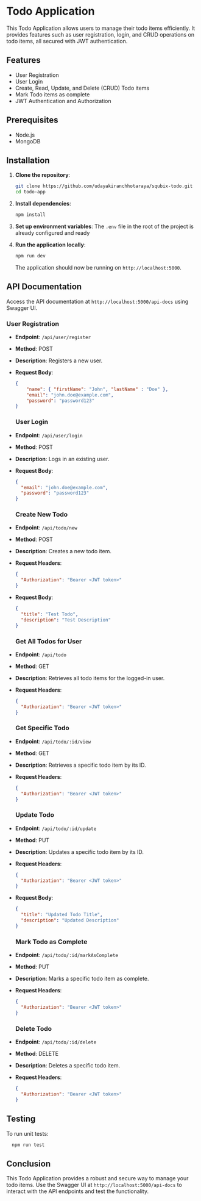 # Todo Application

This Todo Application allows users to manage their todo items efficiently. It provides features such as user registration, login, and CRUD operations on todo items, all secured with JWT authentication.

## Features
- User Registration
- User Login
- Create, Read, Update, and Delete (CRUD) Todo items
- Mark Todo items as complete
- JWT Authentication and Authorization

## Prerequisites
- Node.js
- MongoDB

## Installation

1. **Clone the repository**:
    ```sh
    git clone https://github.com/udayakiranchhotaraya/squbix-todo.git
    cd todo-app
    ```

2. **Install dependencies**:
    ```sh
    npm install
    ```

3. **Set up environment variables**:
    The `.env` file in the root of the project is already configured and ready

4. **Run the application locally**:
    ```sh
    npm run dev
    ```

    The application should now be running on `http://localhost:5000`.

## API Documentation

Access the API documentation at `http://localhost:5000/api-docs` using Swagger UI.

  ### User Registration
- **Endpoint**: `/api/user/register`
- **Method**: POST
- **Description**: Registers a new user.
- **Request Body**:
  ```json
  {
      "name": { "firstName": "John", "lastName" : "Doe" },
      "email": "john.doe@example.com",
      "password": "password123"
  }
  ```
  ### User Login
- **Endpoint**: `/api/user/login`
- **Method**: POST
- **Description**: Logs in an existing user.
- **Request Body**:
  ```json
  {
    "email": "john.doe@example.com",
    "password": "password123"
  }
  ```

  ### Create New Todo
- **Endpoint**: `/api/todo/new`
- **Method**: POST
- **Description**: Creates a new todo item.
- **Request Headers**:
  ```json
  {
    "Authorization": "Bearer <JWT token>"
  }
  ```
- **Request Body**:
  ```json
  {
    "title": "Test Todo",
    "description": "Test Description"
  }
  ```
  
  ### Get All Todos for User
- **Endpoint**: `/api/todo`
- **Method**: GET
- **Description**: Retrieves all todo items for the logged-in user.
- **Request Headers**:
  ```json
  {
    "Authorization": "Bearer <JWT token>"
  }
  ```
  
  ### Get Specific Todo
- **Endpoint**: `/api/todo/:id/view`
- **Method**: GET
- **Description**: Retrieves a specific todo item by its ID.
- **Request Headers**:
  ```json
  {
    "Authorization": "Bearer <JWT token>"
  }
  ```
  
  ### Update Todo
- **Endpoint**: `/api/todo/:id/update`
- **Method**: PUT
- **Description**: Updates a specific todo item by its ID.
- **Request Headers**:
  ```json
  {
    "Authorization": "Bearer <JWT token>"
  }
  ```
- **Request Body**:
  ```json
  {
    "title": "Updated Todo Title",
    "description": "Updated Description"
  }
  ```

  ### Mark Todo as Complete
- **Endpoint**: `/api/todo/:id/markAsComplete`
- **Method**: PUT
- **Description**: Marks a specific todo item as complete.
- **Request Headers**:
  ```json
  {
    "Authorization": "Bearer <JWT token>"
  }
  ```

  ### Delete Todo
- **Endpoint**: `/api/todo/:id/delete`
- **Method**: DELETE
- **Description**: Deletes a specific todo item.
- **Request Headers**:
  ```json
  {
    "Authorization": "Bearer <JWT token>"
  }
  ```

## Testing

 To run unit tests:
  ```sh
    npm run test
  ```

 ## Conclusion

 This Todo Application provides a robust and secure way to manage your todo items. Use the Swagger UI at `http://localhost:5000/api-docs` to interact with the API endpoints and test the functionality.
